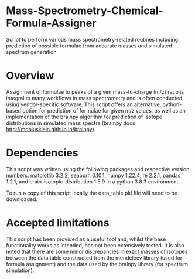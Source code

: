 # Mass-Spectrometry-Chemical-Formula-Assigner
Script to perform various mass spectrometry-related routines including prediction of possible formulae from accurate masses and simulated spectrum generation

# Overview
Assignment of formulae to peaks of a given mass-to-charge (m/z) ratio is integral to many workflows in mass spectrometry and is often conducted using vendor-specific software. This script offers an alternative, python-based option for prediction of formulae for given m/z values, as well as an implementation of the brainpy algorithm for prediction of isotope distributions in simulated mass spectra (brainpy docs http://mobiusklein.github.io/brainpy).

# Dependencies
This script was written using the following packages and respective version numbers: matplotlib 3.2.2, seaborn 0.10.1, numpy 1.22.4, re 2.2.1, pandas 1.2.1, and brain-isotopic-distribution 1.5.9 in a python 3.8.3 environment.

To run a copy of this script locally the data_table.pkl file will need to be downloaded.

# Accepted limitations
This script has been provided as a useful tool and, whilst the base functionality works as intended, has not been extensively tested. It is also noted that there are some minor discrepancies in exact masses of isotopes between the data table constructed from the mendeleev library (used for formula assignment) and the data used by the brainpy library (for spectrum simulation). 
